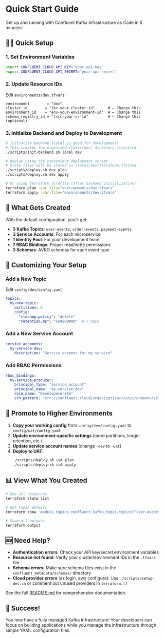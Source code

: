 # Quick Start Guide

Get up and running with Confluent Kafka Infrastructure as Code in 5 minutes!

## 🏃‍♂️ Quick Setup

### 1. Set Environment Variables
```bash
export CONFLUENT_CLOUD_API_KEY="your-api-key"
export CONFLUENT_CLOUD_API_SECRET="your-api-secret"
```

### 2. Update Resource IDs
Edit `environments/dev.tfvars`:
```hcl
environment        = "dev"
cluster_id        = "lkc-your-cluster-id"      # ← Change this
environment_id    = "env-your-environment-id"  # ← Change this
schema_registry_id = "lsrc-your-sr-id"         # ← Change this (optional)
```

### 3. Initialize Backend and Deploy to Development
```bash
# Initialize backend (local is good for development)
# This creates the organized states/dev/ directory structure
./scripts/init-backend.sh local dev

# Deploy using the convenient deployment script
# State files will be stored in states/dev/terraform.tfstate
./scripts/deploy.sh dev plan
./scripts/deploy.sh dev apply

# Or using terraform directly (after backend initialization)
terraform plan -var-file="environments/dev.tfvars"
terraform apply -var-file="environments/dev.tfvars"
```

## 🎯 What Gets Created

With the default configuration, you'll get:

- **3 Kafka Topics**: `user-events`, `order-events`, `payment-events`
- **3 Service Accounts**: For each microservice
- **1 Identity Pool**: For your development team
- **7 RBAC Bindings**: Proper read/write permissions
- **3 Schemas**: AVRO schemas for each event type

## 🔧 Customizing Your Setup

### Add a New Topic
Edit `config/dev/config.yaml`:
```yaml
topics:
  my-new-topic:
    partitions: 6
    config:
      "cleanup.policy": "delete"
      "retention.ms": "604800000"  # 7 days
```

### Add a New Service Account
```yaml
service_accounts:
  my-service-dev:
    description: "Service account for my service"
```

### Add RBAC Permissions
```yaml
rbac_bindings:
  my-service-producer:
    principal_type: "service_account"
    principal_name: "my-service-dev"
    role_name: "DeveloperWrite"
    crn_pattern: "crn://confluent.cloud/organization=*/environment=*/cloud-cluster=*/kafka=*/topic=my-new-topic"
```

## 🚀 Promote to Higher Environments

1. **Copy your working config** from `config/dev/config.yaml` to `config/uat/config.yaml`
2. **Update environment-specific settings** (more partitions, longer retention, etc.)
3. **Update service account names** (change `-dev` to `-uat`)
4. **Deploy to UAT**:
   ```bash
   ./scripts/deploy.sh uat plan
   ./scripts/deploy.sh uat apply
   ```

## 📊 View What You Created

```bash
# See all resources
terraform state list

# Get topic details
terraform show 'module.topics.confluent_kafka_topic.topics["user-events"]'

# Show all outputs
terraform output
```

## 🆘 Need Help?

- **Authentication errors**: Check your API key/secret environment variables
- **Resource not found**: Verify your cluster/environment IDs in the `.tfvars` file
- **Schema errors**: Make sure schema files exist in the `confluent_metadata/schemas/` directory
- **Cloud provider errors** (az login, aws configure): Use `./scripts/setup-dev.sh` or comment out unused providers in `terraform.tf`

See the full [README.md](README.md) for comprehensive documentation.

## 🎉 Success!

You now have a fully managed Kafka infrastructure! Your developers can focus on building applications while you manage the infrastructure through simple YAML configuration files. 